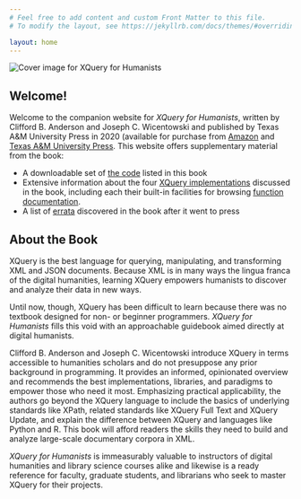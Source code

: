 ```yaml
---
# Feel free to add content and custom Front Matter to this file.
# To modify the layout, see https://jekyllrb.com/docs/themes/#overriding-theme-defaults

layout: home
---
```


![Cover image for XQuery for Humanists](https://texas-am.imgix.net/covers/9781623498290.jpg?auto=format&h=300)

## Welcome!

Welcome to the companion website for _XQuery for Humanists_, written by Clifford B. Anderson and Joseph C. Wicentowski and published by Texas A&M University Press in 2020 (available for purchase from [Amazon](https://www.amazon.com/dp/1623498295) and [Texas A&M University Press](https://www.tamupress.com/book/9781623498290/xquery-for-humanists/). This website offers supplementary material from the book:

- A downloadable set of [the code](code/) listed in this book
- Extensive information about the four [XQuery implementations](implementations/) discussed in the book, including each their built-in facilities for browsing [function documentation](function-documentation/).
- A list of [errata](errata/) discovered in the book after it went to press

## About the Book

XQuery is the best language for querying, manipulating, and transforming XML and JSON documents. Because XML is in many ways the lingua franca of the digital humanities, learning XQuery empowers humanists to discover and analyze their data in new ways.

Until now, though, XQuery has been difficult to learn because there was no textbook designed for non- or beginner programmers. _XQuery for Humanists_ fills this void with an approachable guidebook aimed directly at digital humanists.

Clifford B. Anderson and Joseph C. Wicentowski introduce XQuery in terms accessible to humanities scholars and do not presuppose any prior background in programming. It provides an informed, opinionated overview and recommends the best implementations, libraries, and paradigms to empower those who need it most. Emphasizing practical applicability, the authors go beyond the XQuery language to include the basics of underlying standards like XPath, related standards like XQuery Full Text and XQuery Update, and explain the difference between XQuery and languages like Python and R. This book will afford readers the skills they need to build and analyze large-scale documentary corpora in XML. 

_XQuery for Humanists_ is immeasurably valuable to instructors of digital humanities and library science courses alike and likewise is a ready reference for faculty, graduate students, and librarians who seek to master XQuery for their projects.